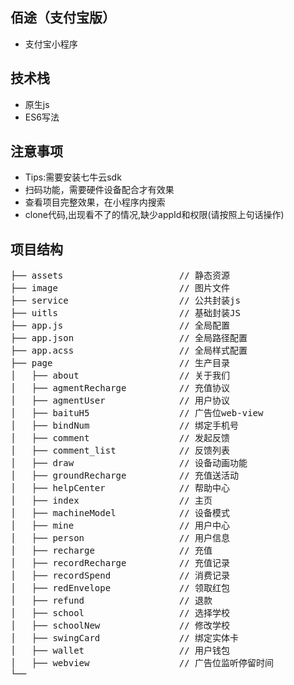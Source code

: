 ﻿## 佰途（支付宝版）

- 支付宝小程序

## 技术栈

- 原生js
- ES6写法


## 注意事项

- Tips:需要安装七牛云sdk
- 扫码功能，需要硬件设备配合才有效果
- 查看项目完整效果，在小程序内搜索
- clone代码,出现看不了的情况,缺少appId和权限(请按照上句话操作)

## 项目结构

<pre>
├── assets                      // 静态资源
├── image                       // 图片文件
├── service                     // 公共封装js
├── uitls                       // 基础封装JS
├── app.js                      // 全局配置
├── app.json                    // 全局路径配置
├── app.acss                    // 全局样式配置
├── page                        // 生产目录
│   ├── about                   // 关于我们
│   ├── agmentRecharge          // 充值协议
│   ├── agmentUser              // 用户协议
│   ├── baituH5                 // 广告位web-view
│   ├── bindNum                 // 绑定手机号
│   ├── comment                 // 发起反馈
│   ├── comment_list            // 反馈列表
│   ├── draw                    // 设备动画功能
│   ├── groundRecharge          // 充值送活动
│   ├── helpCenter              // 帮助中心
│   ├── index                   // 主页
│   ├── machineModel            // 设备模式
│   ├── mine                    // 用户中心
│   ├── person                  // 用户信息
│   ├── recharge                // 充值
│   ├── recordRecharge          // 充值记录
│   ├── recordSpend             // 消费记录
│   ├── redEnvelope             // 领取红包
│   ├── refund                  // 退款
│   ├── school                  // 选择学校
│   ├── schoolNew               // 修改学校
│   ├── swingCard               // 绑定实体卡
│   ├── wallet                  // 用户钱包
│   ├── webview                 // 广告位监听停留时间
└──
</pre>